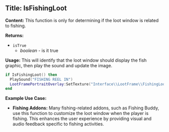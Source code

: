 ## Title: IsFishingLoot

**Content:**
This function is only for determining if the loot window is related to fishing.

**Returns:**
- `isTrue`
  - *boolean* - is it true

**Usage:**
This will identify that the loot window should display the fish graphic, then play the sound and update the image.
```lua
if IsFishingLoot() then
  PlaySound("FISHING REEL IN")
  LootFramePortraitOverlay:SetTexture("Interface\\LootFrame\\FishingLoot-Icon")
end
```

**Example Use Case:**
- **Fishing Addons:** Many fishing-related addons, such as Fishing Buddy, use this function to customize the loot window when the player is fishing. This enhances the user experience by providing visual and audio feedback specific to fishing activities.
